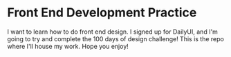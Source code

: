 # Front End Development Practice
I want to learn how to do front end design. I signed up for DailyUI, and I'm going to try and complete the 100 days of design challenge! This is the repo where I'll house my work. Hope you enjoy!
